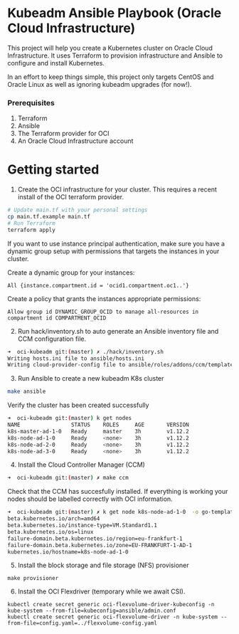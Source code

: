 # Kubeadm Ansible Playbook (Oracle Cloud Infrastructure)

This project will help you create a Kubernetes cluster on Oracle Cloud Infrastructure. It uses Terraform to provision infrastructure and Ansible to configure and install Kubernetes.

In an effort to keep things simple, this project only targets CentOS and Oracle Linux as well as ignoring kubeadm upgrades (for now!).

### Prerequisites

1. Terraform
2. Ansible
3. The Terraform provider for OCI
4. An Oracle Cloud Infrastructure account

# Getting started

1. Create the OCI infrastructure for your cluster. This requires a recent install of the OCI terraform provider.

```sh
# Update main.tf with your personal settings
cp main.tf.example main.tf
# Run Terraform
terraform apply
```

If you want to use instance principal authentication, make sure you have a dynamic group setup with permissions that targets the instances in your cluster.

Create a dynamic group for your instances:

```
All {instance.compartment.id = 'ocid1.compartment.oc1..'}
```

Create a policy that grants the instances appropriate permissions:

```
Allow group id DYNAMIC_GROUP_OCID to manage all-resources in compartment id COMPARTMENT_OCID
```

2. Run hack/inventory.sh to auto generate an Ansible inventory file and CCM configuration file.

```sh
➜  oci-kubeadm git:(master) ✗ ./hack/inventory.sh
Writing hosts.ini file to ansible/hosts.ini
Writing cloud-provider-config file to ansible/roles/addons/ccm/templates/cloud-provider-config.yaml.j2
```

3. Run Ansible to create a new kubeadm K8s cluster

```sh
make ansible
```

Verify the cluster has been created successfully

```sh
➜  oci-kubeadm git:(master) k get nodes
NAME                STATUS    ROLES     AGE       VERSION
k8s-master-ad-1-0   Ready     master    3h        v1.12.2
k8s-node-ad-1-0     Ready     <none>    3h        v1.12.2
k8s-node-ad-2-0     Ready     <none>    3h        v1.12.2
k8s-node-ad-3-0     Ready     <none>    3h        v1.12.2
```

4. Install the Cloud Controller Manager (CCM)

```sh
➜  oci-kubeadm git:(master) ✗ make ccm
```

Check that the CCM has succesfully installed. If everything is working your nodes should be labelled correctly with OCI information.

```sh
➜  oci-kubeadm git:(master) ✗ k get node k8s-node-ad-1-0  -o go-template='{{range $k, $v := .metadata.labels}}{{$k}}={{$v}}{{"\n"}}{{end}}'
beta.kubernetes.io/arch=amd64
beta.kubernetes.io/instance-type=VM.Standard1.1
beta.kubernetes.io/os=linux
failure-domain.beta.kubernetes.io/region=eu-frankfurt-1
failure-domain.beta.kubernetes.io/zone=EU-FRANKFURT-1-AD-1
kubernetes.io/hostname=k8s-node-ad-1-0
```

5. Install the block storage and file storage (NFS) provisioner

```
make provisioner
```

6. Install the OCI Flexdriver (temporary while we await CSI).

```
kubectl create secret generic oci-flexvolume-driver-kubeconfig -n kube-system --from-file=kubeconfig=ansible/admin.conf
kubectl create secret generic oci-flexvolume-driver -n kube-system --from-file=config.yaml=../flexvolume-config.yaml
```
